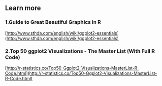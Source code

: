 ## Learn more

### 1.Guide to Great Beautiful Graphics in R

[http://www.sthda.com/english/wiki/ggplot2-essentials](http://www.sthda.com/english/wiki/ggplot2-essentials)

### 2.Top 50 ggplot2 Visualizations - The Master List \(With Full R Code\)

[http://r-statistics.co/Top50-Ggplot2-Visualizations-MasterList-R-Code.html](http://r-statistics.co/Top50-Ggplot2-Visualizations-MasterList-R-Code.html)





